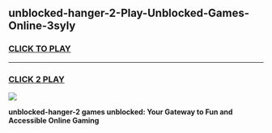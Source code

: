 
## unblocked-hanger-2-Play-Unblocked-Games-Online-3syly
<h3>
<a href="https://premium76.site?title=unblocked-hanger-2&ref=25A">CLICK TO PLAY</a></h3>
<hr>

<h3>
<a href="https://premium76.site?title=unblocked-hanger-2&ref=25A">CLICK 2 PLAY</a>
  
</h3>

<a href="https://premium76.site?title=unblocked-hanger-2&ref=25A"><img src="https://clearcache.store/games.png"></a>


**unblocked-hanger-2 games unblocked: Your Gateway to Fun and Accessible Online Gaming**
